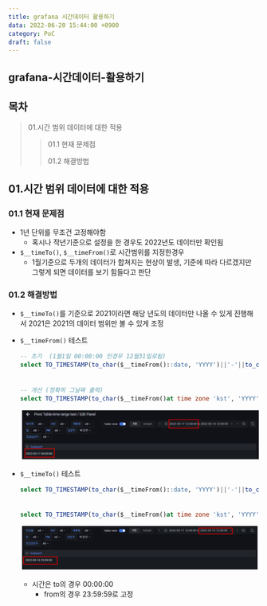 ```yaml
---
title: grafana 시간데이터 활용하기
data: 2022-06-20 15:44:00 +0900
category: PoC
draft: false
---
```


## grafana-시간데이터-활용하기

## 목차

>01.시간 범위 데이터에 대한 적용
>
>> 01.1 현재 문제점
>>
>> 01.2 해결방법

## 01.시간 범위 데이터에 대한 적용

### 01.1 현재 문제점

- 1년 단위를 무조건 고정해야함
  - 혹시나 작년기준으로 설정을 한 경우도 2022년도 데이터만 확인됨
- `$__timeTo()`, `$__timeFrom()`로 시간범위를 지정한경우 
  - 1월기준으로 두개의 데이터가 합쳐지는 현상이 발생, 기준에 따라 다르겠지만 그렇게 되면 데이터를 보기 힘들다고 판단

### 01.2 해결방법

- `$__timeTo()`를 기준으로 2021이라면 해당 년도의 데이터만 나올 수 있게 진행해서 2021은 2021의 데이터 범위만 볼 수 있게 조정

- `$__timeFrom()` 테스트

  ```sql
  -- 초기  (1월1일 00:00:00 인경우 12월31일로됨)
  select TO_TIMESTAMP(to_char($__timeFrom()::date, 'YYYY')||'-'||to_char($__timeFrom()::date, 'MM-DD')||' 00:00:00.000000', 'YYYY-MM-DD HH24:MI:SS.US')- interval'9' hour
  
  
  -- 개선 (정확히 그날짜 출력)
  select TO_TIMESTAMP(to_char($__timeFrom()at time zone 'kst', 'YYYY')||'-'||to_char($__timeFrom()at time zone 'kst', 'MM-DD')||' 00:00:00.000000', 'YYYY-MM-DD HH24:MI:SS.US')- interval'9' hour
  ```

  ![image-20220616113405540](../../assets/img/post/grafana-시간데이터-활용하기/image-20220616113405540.png)

- `$__timeTo()` 테스트

  ```sql
  select TO_TIMESTAMP(to_char($__timeFrom()::date, 'YYYY')||'-'||to_char($__timeTo()::date, 'MM-DD')||' 00:00:00.000000', 'YYYY-MM-DD HH24:MI:SS.US')+interval'14' hour+interval'59' minute+interval'59' second
  
  
  select TO_TIMESTAMP(to_char($__timeFrom()at time zone 'kst', 'YYYY')||'-'||to_char($__timeTo()at time zone 'kst', 'MM-DD')||' 00:00:00.000000', 'YYYY-MM-DD HH24:MI:SS.US')+interval'14' hour+interval'59' minute+interval'59' second
  ```

  ![image-20220616113433869](../../assets/img/post/grafana-시간데이터-활용하기/image-20220616113433869.png)

  - 시간은 to의 경우 00:00:00
    - from의 경우 23:59:59로 고정 